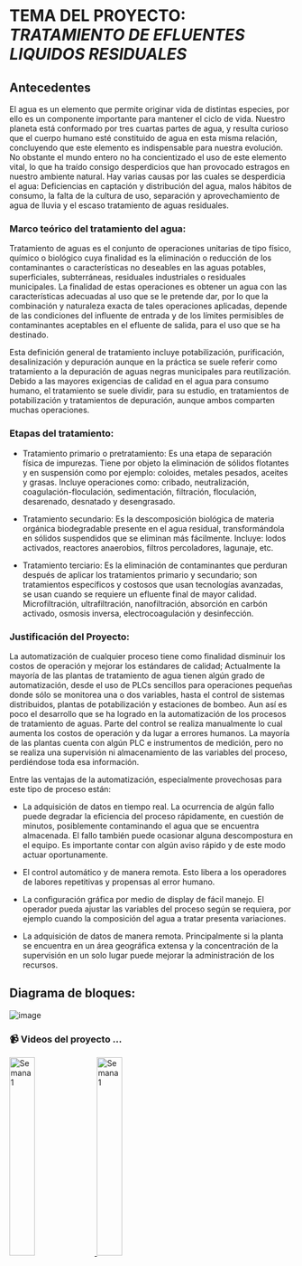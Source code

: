 # TEMA DEL PROYECTO: _TRATAMIENTO DE EFLUENTES LIQUIDOS RESIDUALES_

## Antecedentes 
El agua es un  elemento que permite originar vida de distintas especies, por ello es un componente importante para mantener el ciclo de vida. Nuestro planeta está conformado por tres cuartas partes de agua, y resulta curioso que el cuerpo humano esté constituido de agua en esta misma relación, concluyendo que este elemento es indispensable para nuestra evolución. No obstante el mundo entero no ha concientizado el uso de este elemento vital, lo que ha traído consigo desperdicios que han provocado estragos en nuestro ambiente natural.
Hay varias causas por las cuales se desperdicia el agua: Deficiencias en captación y distribución del agua, malos hábitos de consumo, la  falta de la cultura de uso, separación y aprovechamiento de agua de lluvia y el escaso  tratamiento de aguas residuales.

### Marco teórico del tratamiento del agua:
Tratamiento de aguas es el conjunto de operaciones unitarias de tipo físico, químico o biológico cuya finalidad es la eliminación o reducción de los contaminantes o características no deseables en las aguas potables, superficiales, subterráneas, residuales industriales o residuales municipales. La finalidad de estas operaciones es obtener un agua con las características adecuadas al uso que se le pretende dar, por lo que la combinación y naturaleza exacta de tales operaciones aplicadas, depende de las condiciones del influente de entrada y de los límites permisibles de contaminantes aceptables en el efluente de salida, para el uso que se ha destinado.

Esta definición general de tratamiento incluye potabilización, purificación, desalinización y depuración aunque en la práctica se suele referir como tratamiento a la depuración de aguas negras municipales para reutilización. Debido a las mayores exigencias de calidad en el agua para consumo humano, el tratamiento se suele dividir, para su estudio, en tratamientos de potabilización y tratamientos de depuración, aunque ambos comparten muchas operaciones.

### Etapas del tratamiento:
 -	Tratamiento primario o pretratamiento: Es una etapa de separación física de impurezas. Tiene por objeto la eliminación de sólidos flotantes y en suspensión como por ejemplo: coloides, metales pesados, aceites y grasas. Incluye operaciones como: cribado, neutralización, coagulación-floculación, sedimentación, filtración, floculación, desarenado, desnatado y desengrasado.
 
 -	Tratamiento secundario: Es la descomposición biológica de materia orgánica biodegradable presente en el agua residual, transformándola en sólidos suspendidos que se eliminan más fácilmente. Incluye: lodos activados, reactores anaerobios, filtros percoladores, lagunaje, etc.
 
 -	Tratamiento terciario: Es la eliminación de contaminantes que perduran después de aplicar los tratamientos primario y secundario; son tratamientos específicos y costosos que usan tecnologías avanzadas, se usan cuando se requiere un efluente final de mayor calidad. Microfiltración, ultrafiltración, nanofiltración, absorción en carbón activado, osmosis inversa, electrocoagulación y desinfección.

### Justificación del Proyecto:
La automatización de cualquier proceso tiene como finalidad disminuir los costos de operación y mejorar los estándares de calidad; Actualmente la mayoría de las plantas de tratamiento de agua tienen algún grado de automatización, desde el uso de PLCs sencillos para operaciones pequeñas donde sólo se monitorea una o dos variables, hasta el control de sistemas distribuidos, plantas de potabilización y estaciones de bombeo. 
Aun así es poco el desarrollo que se ha logrado en la automatización de los procesos de tratamiento de aguas. Parte del control se realiza manualmente lo cual aumenta los costos de operación y da lugar a errores humanos. La mayoría de las plantas cuenta con algún PLC e instrumentos de  medición, pero no se realiza una supervisión ni almacenamiento de las variables del proceso, perdiéndose toda esa información. 

Entre las ventajas de la automatización, especialmente provechosas para este tipo de proceso están:

- 	La adquisición de datos en tiempo real. La ocurrencia de algún fallo puede degradar la eficiencia del proceso rápidamente, en cuestión de minutos, posiblemente contaminando el agua que se encuentra almacenada. El fallo también puede ocasionar alguna descompostura en el equipo. Es importante contar con algún aviso rápido y de este modo actuar oportunamente.

-	El control automático y de manera remota. Esto libera a los operadores de labores repetitivas y propensas al error humano.

-	La configuración gráfica por medio de display de fácil manejo. El operador pueda ajustar las variables del proceso según se requiera, por ejemplo cuando la composición del agua a tratar presenta variaciones.

-	La adquisición de datos de manera remota. Principalmente si la planta se encuentra en un área geográfica extensa y la concentración de la supervisión en un solo lugar puede mejorar la administración de los recursos.

## Diagrama de bloques:
![image](https://user-images.githubusercontent.com/69168165/195323864-d57cfd17-58c0-45ee-82d1-e67d392a16fc.png)

### 📹 Videos del proyecto ...
<a href='https://youtu.be/6kUSknI_8Ag' target='_blank'>
<img width='30%' src='https://github.com/ISPC-TST-Electronica-Microcontrolada/Grupo8/blob/main/Proyecto-Imposible/D-Proyecto/presentacion.jpg' alt='Semana 1' />
</a>
<a href='https://youtu.be/OU2_6kWGZzI' target='_blank'>
<img width='30%' src='https://github.com/ISPC-TST-Electronica-Microcontrolada/Grupo8/blob/main/Proyecto-Imposible/D-Proyecto/simulacion.jpg' alt='Semana 1' />
</a>


